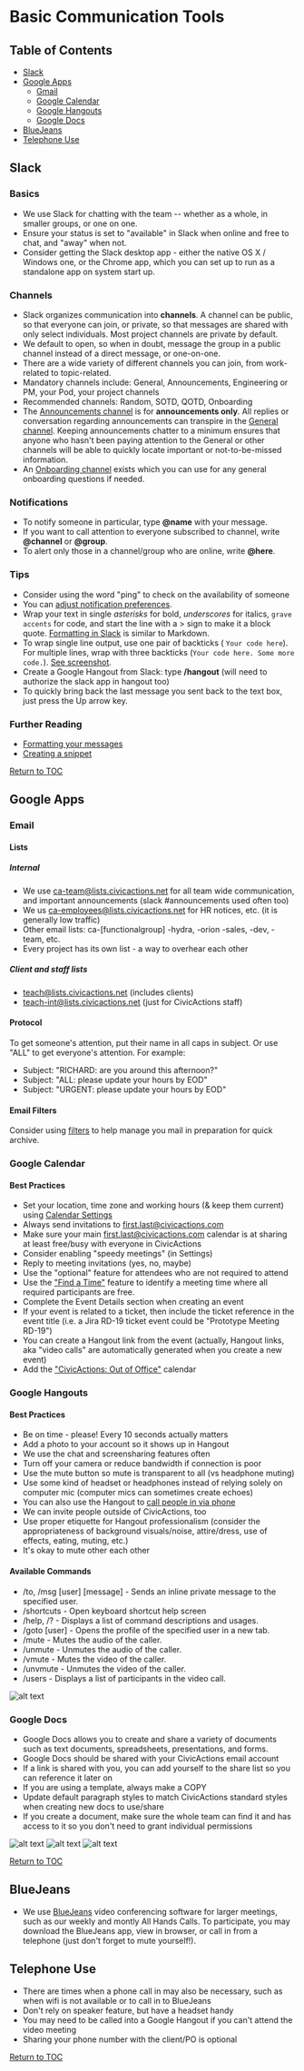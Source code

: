 # Basic Communication Tools

## <a name="toc"></a>Table of Contents
- [Slack](#slack)
- [Google Apps](#google-apps)
	* [Gmail](#gmail)
	* [Google Calendar](#google-calendar)
	* [Google Hangouts](#hangouts)
	* [Google Docs](#google-docs)
- [BlueJeans](#blue-jeans)
- [Telephone Use](#telephone-use)

## <a name="slack"></a>Slack

### Basics
* We use Slack for chatting with the team -- whether as a whole, in smaller groups, or one on one.
* Ensure your status is set to "available" in Slack when online and free to chat, and "away" when not.
* Consider getting the Slack desktop app - either the native OS X / Windows one, or the Chrome app, which you can set up to run as a standalone app on system start up.

### Channels
* Slack organizes communication into **channels**. A channel can be public, so that everyone can join, or private, so that messages are shared with only select individuals. Most project channels are private by default.
* We default to open, so when in doubt, message the group in a public channel instead of a direct message, or one-on-one.
* There are a wide variety of different channels you can join, from work-related to topic-related.
* Mandatory channels include: General, Announcements, Engineering or PM, your Pod, your project channels
* Recommended channels: Random, SOTD, QOTD, Onboarding
* The [Announcements channel](https://civicactions.slack.com/messages/announcements/details/) is for **announcements only**. All replies or conversation regarding announcements can transpire in the [General channel](https://civicactions.slack.com/messages/general/). Keeping announcements chatter to a minimum ensures that anyone who hasn't been paying attention to the General or other channels will be able to quickly locate important or not-to-be-missed information.
* An [Onboarding channel](https://civicactions.slack.com/messages/onboarding/) exists which you can use for any general onboarding questions if needed.

### Notifications
* To notify someone in particular, type **@name** with your message.
* If you want to call attention to everyone subscribed to channel, write **@channel** or **@group**.
* To alert only those in a channel/group who are online, write **@here**.

### Tips
* Consider using the word "ping" to check on the availability of someone
* You can [adjust notification preferences](../images/slack-notifications.png "Slack Notifications").
* Wrap your text in single *asterisks* for bold, _underscores_ for italics, `grave accents` for code, and start the line with a > sign to make it a block quote. [Formatting in Slack](../images/slack-formatting.png "Slack Formatting") is similar to Markdown.
* To wrap single line output, use one pair of backticks ( `Your code here`). For multiple lines, wrap with three backticks (```Your code here. Some more code.```). [See screenshot](../images/backticks.png "Wrapping code").
* Create a Google Hangout from Slack: type **/hangout** (will need to authorize the slack app in hangout too)
* To quickly bring back the last message you sent back to the text box, just press the Up arrow key.

### Further Reading
* [Formatting your messages](https://slack.zendesk.com/hc/en-us/articles/202288908-Formatting-your-message)
* [Creating a snippet](https://slack.zendesk.com/hc/en-us/articles/204145658-Creating-a-Snippet)

[Return to TOC](#toc)

## <a name="google-apps"></a>Google Apps

### <a name="gmail"></a>Email

#### Lists

##### Internal

 * We use ca-team@lists.civicactions.net for all team wide communication, and important announcements (slack #announcements used often too)
 * We us ca-employees@lists.civicactions.net for HR notices, etc. (it is generally low traffic)
 * Other email lists: ca-[functionalgroup] -hydra, -orion -sales, -dev, -team, etc.
 * Every project has its own list - a way to overhear each other

##### Client and staff lists

 * teach@lists.civicactions.net (includes clients)
 * teach-int@lists.civicactions.net (just for CivicActions staff)

#### Protocol

To get someone's attention, put their name in all caps in subject. Or use "ALL" to get everyone's attention. For example:

* Subject: "RICHARD: are you around this afternoon?"
* Subject: "ALL: please update your hours by EOD"
* Subject: "URGENT: please update your hours by EOD"

#### Email Filters

Consider using [filters](https://support.google.com/mail/answer/6579?hl=en) to help manage you mail in preparation for quick archive.

### <a name="google-calendar"></a>Google Calendar

#### Best Practices
* Set your location, time zone and working hours (& keep them current) using [Calendar Settings](../images/CivicActions_Calendar_Settings.png "Calendar settings")
* Always send invitations to first.last@civicactions.com
* Make sure your main first.last@civicactions.com calendar is at sharing at least free/busy with everyone in CivicActions
* Consider enabling "speedy meetings" (in Settings)
* Reply to meeting invitations (yes, no, maybe)
* Use the "optional" feature for attendees who are not required to attend
* Use the ["Find a Time"](../images/CivicActions_Calendar_FindTime.png "Find a time") feature to identify a meeting time where all required participants are free.
* Complete the Event Details section when creating an event
* If your event is related to a ticket, then include the ticket reference in the event title (i.e. a Jira RD-19 ticket event could be "Prototype Meeting RD-19")
* You can create a Hangout link from the event (actually, Hangout links, aka "video calls" are automatically generated when you create a new event)
* Add the ["CivicActions: Out of Office"](../images/ooo-cal1.png "Out of Office Calendar") calendar

### <a name="hangouts"></a>Google Hangouts

#### Best Practices
* Be on time - please! Every 10 seconds actually matters
* Add a photo to your account so it shows up in Hangout
* We use the chat and screensharing features often
* Turn off your camera or reduce bandwidth if connection is poor
* Use the mute button so mute is transparent to all (vs headphone muting)
* Use some kind of headset or headphones instead of relying solely on computer mic (computer mics can sometimes create echoes)
* You can also use the Hangout to [call people in via phone](../images/hangouts-phone.png "Call from hangouts")
* We can invite people outside of CivicActions, too
* Use proper etiquette for Hangout professionalism (consider the appropriateness of background visuals/noise, attire/dress, use of effects, eating, muting, etc.)
* It's okay to mute other each other

#### Available Commands

* /to, /msg [user] [message] - Sends an inline private message to the specified user.
* /shortcuts - Open keyboard shortcut help screen
* /help, /? - Displays a list of command descriptions and usages.
* /goto [user] - Opens the profile of the specified user in a new tab.
* /mute - Mutes the audio of the caller.
* /unmute - Unmutes the audio of the caller.
* /vmute - Mutes the video of the caller.
* /unvmute - Unmutes the video of the caller.
* /users - Displays a list of participants in the video call.

![alt text](../images/hangout-shortcuts.png "Hangouts shortcuts")

### <a name="google-docs"></a>Google Docs

* Google Docs allows you to create and share a variety of documents such as text documents, spreadsheets, presentations, and forms.
* Google Docs should be shared with your CivicActions email account
* If a link is shared with you, you can add yourself to the share list so you can reference it later on
* If you are using a template, always make a COPY
* Update default paragraph styles to match CivicActions standard styles when creating new docs to use/share
* If you create a document, make sure the whole team can find it and has access to it so you don't need to grant individual permissions

![alt text](../images/sharing1.png "Open settings")
![alt text](../images/sharing2.png "Advanced settings")
![alt text](../images/sharing3.png "Select link")

[Return to TOC](#toc)

## <a name="blue-jeans">BlueJeans</a>

* We use [BlueJeans](https://www.bluejeans.com/) video conferencing software for larger meetings, such as our weekly and montly All Hands Calls. To participate, you may download the BlueJeans app, view in browser, or call in from a telephone (just don't forget to mute yourself!).

## <a name="telephone-use"></a>Telephone Use
* There are times when a phone call in may also be necessary, such as when wifi is not available or to call in to BlueJeans
* Don't rely on speaker feature, but have a headset handy
* You may need to be called into a Google Hangout if you can't attend the video meeting
* Sharing your phone number with the client/PO is optional

[Return to TOC](#toc)
